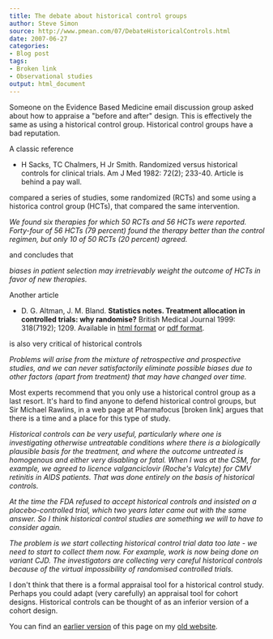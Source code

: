```yaml
---
title: The debate about historical control groups
author: Steve Simon
source: http://www.pmean.com/07/DebateHistoricalControls.html
date: 2007-06-27
categories:
- Blog post
tags:
- Broken link
- Observational studies
output: html_document
---
```


Someone on the Evidence Based Medicine email discussion group asked about how to appraise a "before and after" design. This is effectively the same as using a historical control group. Historical control groups have a bad reputation.

A classic reference

+ H Sacks, TC Chalmers, H Jr Smith. Randomized versus historical controls for clinical trials. Am J Med 1982: 72(2); 233-40. Article is behind a pay wall.

compared a series of studies, some randomized (RCTs) and some using a historica control group (HCTs), that compared the same intervention.

*We found six therapies for which 50 RCTs and 56 HCTs were reported. Forty-four of 56 HCTs (79 percent) found the therapy better than the control regimen, but only 10 of 50 RCTs (20 percent) agreed.*

and concludes that

*biases in patient selection may irretrievably weight the outcome of HCTs in favor of new therapies.*

Another article

+ D. G. Altman, J. M. Bland. **Statistics notes. Treatment allocation in controlled trials: why
randomise?** British Medical Journal
1999: 318(7192); 1209. Available in [html format][alt1] or [pdf format][alt2].

is also very critical of historical controls

*Problems will arise from the mixture of retrospective and prospective studies, and we can never satisfactorily eliminate possible biases due to other factors (apart from treatment) that may have changed over time.*

Most experts recommend that you only use a historical control group as a last resort. It's hard to find anyone to defend historical control groups, but Sir Michael Rawlins, in a web page at Pharmafocus [broken link] argues that there is a time and a place for this type of study.

*Historical controls can be very useful, particularly where one is investigating otherwise untreatable conditions where there is a biologically plausible basis for the treatment, and where the outcome untreated is homogenous and either very disabling or fatal. When I was at the CSM, for example, we agreed to licence valganciclovir (Roche's Valcyte) for CMV retinitis in AIDS patients. That was done entirely on the basis of historical controls.*

*At the time the FDA refused to accept historical controls and insisted on a placebo-controlled trial, which two years later came out with the same answer. So I think historical control studies are something we will to have to consider again.*

*The problem is we start collecting historical control trial data too late - we need to start to collect them now. For example, work is now being done on variant CJD. The investigators are collecting very careful historical controls because of the virtual impossibility of randomised controlled trials.*

I don't think that there is a formal appraisal tool for a historical control study. Perhaps you could adapt (very carefully) an appraisal tool for cohort designs. Historical controls can be thought of as an inferior version of a cohort design.

You can find an [earlier version][sim1] of this page on my [old website][sim2].

[sim1]: http://www.pmean.com/07/DebateHistoricalControls.html
[sim2]: http://www.pmean.com

[alt1]: http://bmj.bmjjournals.com/cgi/content/full/318/7192/1209
[alt2]: http://bmj.bmjjournals.com/cgi/reprint/318/7192/1209.pdf